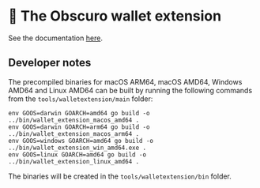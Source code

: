# 👛 The Obscuro wallet extension

See the documentation [here](https://docs.obscu.ro/wallet-extension/wallet-extension/).

## Developer notes

The precompiled binaries for macOS ARM64, macOS AMD64, Windows AMD64 and Linux AMD64 can be built by running the 
following commands from the `tools/walletextension/main` folder:

```
env GOOS=darwin GOARCH=amd64 go build -o ../bin/wallet_extension_macos_amd64 .
env GOOS=darwin GOARCH=arm64 go build -o ../bin/wallet_extension_macos_arm64 .
env GOOS=windows GOARCH=amd64 go build -o ../bin/wallet_extension_win_amd64.exe .
env GOOS=linux GOARCH=amd64 go build -o ../bin/wallet_extension_linux_amd64 .
```

The binaries will be created in the `tools/walletextension/bin` folder.
